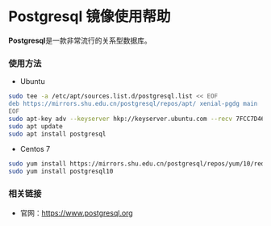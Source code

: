 # Postgresql 镜像使用帮助

**Postgresql**是一款非常流行的关系型数据库。

### 使用方法

- Ubuntu

```bash
sudo tee -a /etc/apt/sources.list.d/postgresql.list << EOF
deb https://mirrors.shu.edu.cn/postgresql/repos/apt/ xenial-pgdg main
EOF
sudo apt-key adv --keyserver hkp://keyserver.ubuntu.com --recv 7FCC7D46ACCC4CF8
sudo apt update
sudo apt install postgresql
```

- Centos 7

```bash
sudo yum install https://mirrors.shu.edu.cn/postgresql/repos/yum/10/redhat/rhel-7-x86_64/pgdg-centos10-10-1.noarch.rpm
sudo yum install postgresql10
```


### 相关链接

- 官网：https://www.postgresql.org